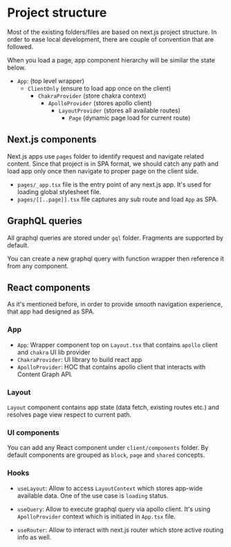 # Project structure

Most of the existing folders/files are based on next.js project structure. In order to ease local development, there are couple of convention that are followed.

When you load a page, app component hierarchy will be similar the state below.

- `App`: (top level wrapper)
  - `ClientOnly` (ensure to load app once on the client)
    - `ChakraProvider` (store chakra context)
      - `ApolloProvider` (stores apollo client)
        - `LayoutProvider` (stores all available routes)
          - `Page` (dynamic page load for current route)

## Next.js components

Next.js apps use `pages` folder to identify request and navigate related content. Since that project is in SPA format, we should catch any path and load app only once then navigate to proper page on the client side.

- `pages/_app.tsx` file is the entry point of any next.js app. It's used for loading global stylesheet file.
- `pages/[[..page]].tsx` file captures any sub route and load `App` as SPA.

## GraphQL queries

All graphql queries are stored under `gql` folder. Fragments are supported by default.

You can create a new graphql query with function wrapper then reference it from any component.

## React components

As it's mentioned before, in order to provide smooth navigation experience, that app had designed as SPA.

### App

- `App`: Wrapper component top on `Layout.tsx` that contains `apollo` client and `chakra` UI lib provider
- `ChakraProvider`: UI library to build react app
- `ApolloProvider`: HOC that contains apollo client that interacts with Content Graph API.

### Layout

`Layout` component contains app state (data fetch, existing routes etc.) and resolves page view respect to current path.

### UI components

You can add any React component under `client/components` folder. By default components are grouped as `block`, `page` and `shared` concepts.

### Hooks

- `useLayout`: Allow to access `LayoutContext` which stores app-wide available data. One of the use case is `loading` status.

- `useQuery`: Allow to execute graphql query via apollo client. It's using `ApolloProvider` context which is initiated in `App.tsx` file.

- `useRouter`: Allow to interact with next.js router which store active routing info as well.
